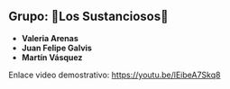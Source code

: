 ## Grupo: 🧪Los Sustanciosos💉

- **Valeria Arenas**
- **Juan Felipe Galvis**
- **Martín Vásquez**

Enlace video demostrativo: https://youtu.be/lEibeA7Skq8

